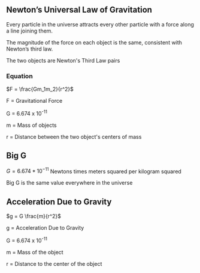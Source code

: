 ## Newton’s Universal Law of Gravitation
Every particle in the universe attracts every other particle with a force along a line joining them.

The magnitude of the force on each object is the same, consistent with Newton’s third law.

The two objects are Newton's Third Law pairs

### Equation

$F = \frac{Gm_1m_2}{r^2}$

F = Gravitational Force

G = 6.674 x 10<sup>-11</sup>

m = Mass of objects

r = Distance between the two object's centers of mass

## Big G
$G = 6.674 * 10^{-11}$ Newtons times meters squared per kilogram squared

Big G is the same value everywhere in the universe


## Acceleration Due to Gravity

$g = G \frac{m}{r^2}$

g = Acceleration Due to Gravity

G = 6.674 x 10<sup>-11</sup>

m = Mass of the object

r = Distance to the center of the object